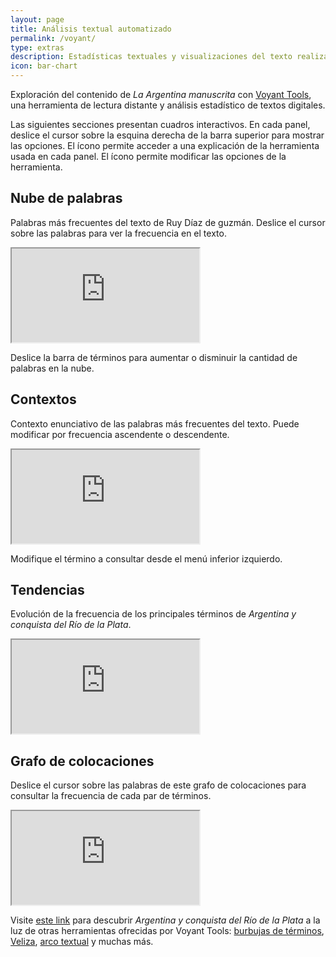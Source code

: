 ```yaml
---
layout: page
title: Análisis textual automatizado
permalink: /voyant/
type: extras
description: Estadísticas textuales y visualizaciones del texto realizadas con Voyant Tools
icon: bar-chart
---
```


Exploración del contenido de _La Argentina manuscrita_ con [Voyant Tools](https://voyant-tools.org/), una herramienta de lectura distante y análisis estadístico de textos digitales.

Las siguientes secciones presentan cuadros interactivos. En cada panel, deslice el cursor sobre la esquina derecha de la barra superior para mostrar las opciones. El ícono <i class="fa-solid fa-question" style="color:#157fcc;"></i> permite acceder a una explicación de la herramienta usada en cada panel. El ícono <i class="fa-solid fa-toggle-on" style="color:#157fcc;"></i> permite modificar las opciones de la herramienta.

## Nube de palabras

Palabras más frecuentes del texto de Ruy Díaz de guzmán. Deslice el cursor sobre las palabras para ver la frecuencia en el texto.

<iframe class="py-3" src='https://voyant-tools.org/tool/Cirrus/?palette=extjs&stopList=keywords-991a2fa4968a5da6fcdd7eb1fc26afbc&whiteList=&visible=155&fontFamily=LatoWeb&corpus=72efd5fc5fc1324aaa5db3426db994c6&lang=es'></iframe>

Deslice la barra de términos para aumentar o disminuir la cantidad de palabras en la nube.

## Contextos

Contexto enunciativo de las palabras más frecuentes del texto. Puede modificar por frecuencia ascendente o descendente.

<iframe class="py-3" src="https://voyant-tools.org/tool/Contexts/?palette=extjs&lang=es&stopList=keywords-991a2fa4968a5da6fcdd7eb1fc26afbc&query=tierra&corpus=72efd5fc5fc1324aaa5db3426db994c6"></iframe>

Modifique el término a consultar desde el menú inferior izquierdo.

## Tendencias

Evolución de la frecuencia de los principales términos de _Argentina y conquista del Río de la Plata_.

<iframe class="py-3" src='https://voyant-tools.org/tool/Trends/?palette=extjs&lang=es&stopList=keywords-991a2fa4968a5da6fcdd7eb1fc26afbc&query=gente&query=tierra&mode=document&corpus=72efd5fc5fc1324aaa5db3426db994c6'></iframe>

## Grafo de colocaciones

Deslice el cursor sobre las palabras de este grafo de colocaciones para consultar la frecuencia de cada par de términos.

<iframe class="py-3" src='https://voyant-tools.org/tool/CollocatesGraph/?palette=extjs&lang=es&stopList=keywords-991a2fa4968a5da6fcdd7eb1fc26afbc&query=gente&query=tierra&query=Argentina&mode=corpus&corpus=72efd5fc5fc1324aaa5db3426db994c6'></iframe>

<div class="py-4 mt-4"><p>Visite <a href="https://voyant-tools.org/?corpus=72efd5fc5fc1324aaa5db3426db994c6&lang=es&palette=extjs&stopList=keywords-991a2fa4968a5da6fcdd7eb1fc26afbc&panels=streamgraph,reader,corpuscollocates,summary,bubblelines" target="_blank">este link</a> para descubrir <i>Argentina y conquista del Río de la Plata</i> a la luz de otras herramientas ofrecidas por Voyant Tools: <a href="https://voyant-tools.org/?corpus=72efd5fc5fc1324aaa5db3426db994c6&lang=es&palette=extjs&stopList=keywords-991a2fa4968a5da6fcdd7eb1fc26afbc&view=Bubbles" target="_blank">burbujas de términos</a>, <a href="https://voyant-tools.org/?corpus=72efd5fc5fc1324aaa5db3426db994c6&lang=es&palette=extjs&stopList=keywords-991a2fa4968a5da6fcdd7eb1fc26afbc&view=Veliza" target="_blank">Veliza</a>, <a href="https://voyant-tools.org/?corpus=72efd5fc5fc1324aaa5db3426db994c6&lang=es&palette=extjs&stopList=keywords-991a2fa4968a5da6fcdd7eb1fc26afbc&view=TextualArc" target="_blank">arco textual</a> y muchas más.</p></div>
